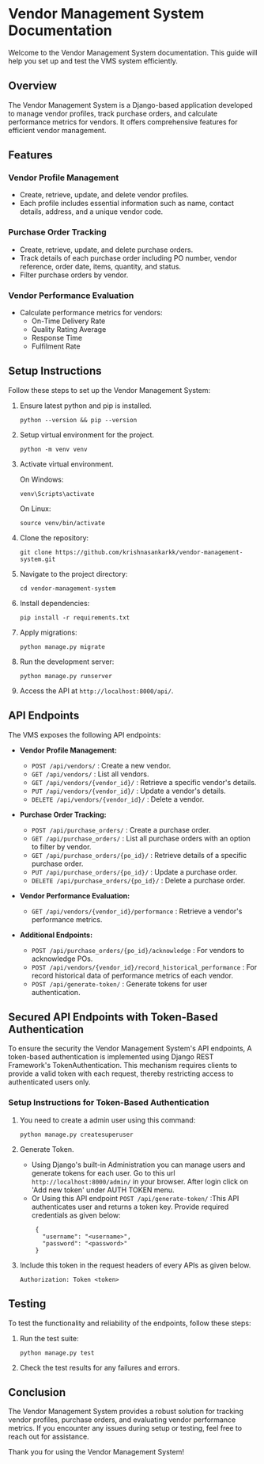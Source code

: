 # Vendor Management System Documentation

Welcome to the Vendor Management System documentation. This guide will help you set up and test the VMS system efficiently.

## Overview
The Vendor Management System is a Django-based application developed to manage vendor profiles, track purchase orders, and calculate performance metrics for vendors. It offers comprehensive features for efficient vendor management.

## Features
### Vendor Profile Management
- Create, retrieve, update, and delete vendor profiles.
- Each profile includes essential information such as name, contact details, address, and a unique vendor code.

### Purchase Order Tracking
- Create, retrieve, update, and delete purchase orders.
- Track details of each purchase order including PO number, vendor reference, order date, items, quantity, and status.
- Filter purchase orders by vendor.

### Vendor Performance Evaluation
- Calculate performance metrics for vendors:
  - On-Time Delivery Rate
  - Quality Rating Average
  - Response Time
  - Fulfilment Rate

## Setup Instructions
Follow these steps to set up the Vendor Management System:

1. Ensure latest python and pip is installed.
   ```
   python --version && pip --version
   ```
2. Setup virtual environment for the project.
   ```
   python -m venv venv
   ```
3. Activate virtual environment.
   
    On Windows:
     ```
     venv\Scripts\activate
     ```
    On Linux:
     ```
     source venv/bin/activate
     ```
4. Clone the repository:
   ```
   git clone https://github.com/krishnasankarkk/vendor-management-system.git
   ```
5. Navigate to the project directory:
   ```
   cd vendor-management-system
   ```
6. Install dependencies:
   ```
   pip install -r requirements.txt
   ```
7. Apply migrations:
   ```
   python manage.py migrate
   ```
8. Run the development server:
   ```
   python manage.py runserver
   ```
9. Access the API at `http://localhost:8000/api/`.

## API Endpoints
The VMS exposes the following API endpoints:

- **Vendor Profile Management:**
  - `POST /api/vendors/` : Create a new vendor.
  - `GET /api/vendors/` : List all vendors.
  - `GET /api/vendors/{vendor_id}/` : Retrieve a specific vendor's details.
  - `PUT /api/vendors/{vendor_id}/` : Update a vendor's details.
  - `DELETE /api/vendors/{vendor_id}/` : Delete a vendor.

- **Purchase Order Tracking:**
  - `POST /api/purchase_orders/` : Create a purchase order.
  - `GET /api/purchase_orders/` : List all purchase orders with an option to filter by
vendor.
  - `GET /api/purchase_orders/{po_id}/` : Retrieve details of a specific purchase order.
  - `PUT /api/purchase_orders/{po_id}/` : Update a purchase order.
  - `DELETE /api/purchase_orders/{po_id}/` : Delete a purchase order.

- **Vendor Performance Evaluation:**
  - `GET /api/vendors/{vendor_id}/performance` : Retrieve a vendor's performance
metrics.

- **Additional Endpoints:**
  - `POST /api/purchase_orders/{po_id}/acknowledge` : For vendors to acknowledge POs.
  - `POST /api/vendors/{vendor_id}/record_historical_performance` : For record historical data of performance metrics of each vendor.
  - `POST /api/generate-token/` : Generate tokens for user authentication.

## Secured API Endpoints with Token-Based Authentication
To ensure the security the Vendor Management System's API endpoints, A token-based authentication is implemented using Django REST Framework's TokenAuthentication. This mechanism requires clients to provide a valid token with each request, thereby restricting access to authenticated users only.

### Setup Instructions for Token-Based Authentication
1. You need to create a admin user using this command:
    
    ```
    python manage.py createsuperuser
    ```
2. Generate Token.
   - Using Django's built-in Administration you can manage users and generate tokens for each user. Go to this url `http://localhost:8000/admin/` in your browser. After login click on 'Add new token' under AUTH TOKEN menu.
   - Or Using this API endpoint `POST /api/generate-token/` :This API authenticates user and returns a token key. Provide required credentials as given below:
     ```
      {
        "username": "<username>",
        "password": "<password>"
      }
     ```
3. Include this token in the request headers of every APIs as given below.

     ```
     Authorization: Token <token>
     ```

## Testing
To test the functionality and reliability of the endpoints, follow these steps:

1. Run the test suite:
   ```
   python manage.py test
   ```
2. Check the test results for any failures and errors.

## Conclusion
The Vendor Management System provides a robust solution for tracking vendor profiles, purchase orders, and evaluating vendor performance metrics. If you encounter any issues during setup or testing, feel free to reach out for assistance.

Thank you for using the Vendor Management System!
